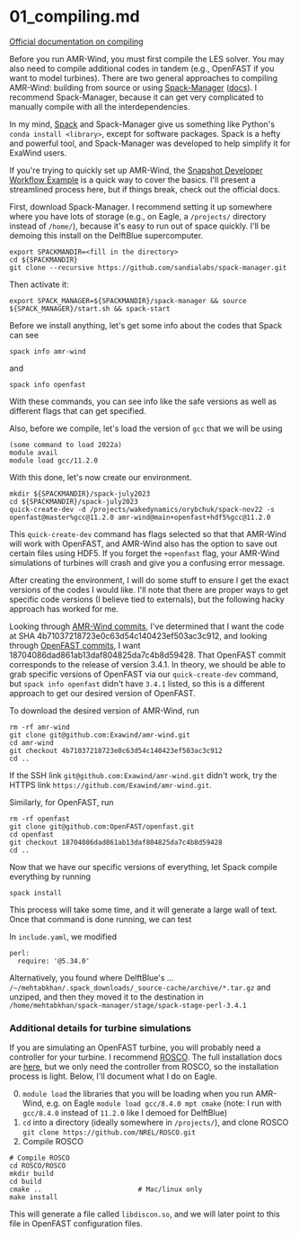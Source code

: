 # 01_compiling.md
[Official documentation on compiling](https://exawind.github.io/amr-wind/user/build.html)

Before you run AMR-Wind, you must first compile the LES solver. You may also need to compile additional codes in tandem (e.g., OpenFAST if you want to model turbines). There are two general approaches to compiling AMR-Wind: building from source or using [Spack-Manager](https://github.com/psakievich/spack-manager) ([docs](https://sandialabs.github.io/spack-manager/index.html)). I recommend Spack-Manager, because it can get very complicated to manually compile with all the interdependencies.

In my mind, [Spack](https://github.com/spack/spack) and Spack-Manager give us something like Python's `conda install <library>`, except for software packages. Spack is a hefty and powerful tool, and Spack-Manager was developed to help simplify it for ExaWind users.

If you're trying to quickly set up AMR-Wind, the [Snapshot Developer Workflow Example](https://sandialabs.github.io/spack-manager/user_profiles/developers/snapshot_workflow.html) is a quick way to cover the basics. I'll present a streamlined process here, but if things break, check out the official docs.

First, download Spack-Manager. I recommend setting it up somewhere where you have lots of storage (e.g., on Eagle, a `/projects/` directory instead of `/home/`), because it's easy to run out of space quickly. I'll be demoing this install on the DelftBlue supercomputer.

```
export SPACKMANDIR=<fill in the directory>
cd ${SPACKMANDIR}
git clone --recursive https://github.com/sandialabs/spack-manager.git
```

Then activate it:
```
export SPACK_MANAGER=${SPACKMANDIR}/spack-manager && source ${SPACK_MANAGER}/start.sh && spack-start
```

Before we install anything, let's get some info about the codes that Spack can see
```
spack info amr-wind
```
and
```
spack info openfast
```
With these commands, you can see info like the safe versions as well as different flags that can get specified.

Also, before we compile, let's load the version of `gcc` that we will be using
```
(some command to load 2022a)
module avail
module load gcc/11.2.0
```

With this done, let's now create our environment.
```
mkdir ${SPACKMANDIR}/spack-july2023
cd ${SPACKMANDIR}/spack-july2023
quick-create-dev -d /projects/wakedynamics/orybchuk/spack-nov22 -s openfast@master%gcc@11.2.0 amr-wind@main+openfast+hdf5%gcc@11.2.0
```
This `quick-create-dev` command has flags selected so that that AMR-Wind will work with OpenFAST, and AMR-Wind also has the option to save out certain files using HDF5. If you forget the `+openfast` flag, your AMR-Wind simulations of turbines will crash and give you a confusing error message.

After creating the environment, I will do some stuff to ensure I get the exact versions of the codes I would like. I'll note that there are proper ways to get specific code versions (I believe tied to externals), but the following hacky approach has worked for me.

Looking through [AMR-Wind commits](https://github.com/Exawind/amr-wind/commits/main), I've determined that I want the code at SHA 4b71037218723e0c63d54c140423ef503ac3c912, and looking through [OpenFAST commits](https://github.com/OpenFAST/openfast/commits/main), I want 18704086dad861ab13daf804825da7c4b8d59428. That OpenFAST commit corresponds to the release of version 3.4.1. In theory, we should be able to grab specific versions of OpenFAST via our `quick-create-dev` command, but `spack info openfast` didn't have `3.4.1` listed, so this is a different approach to get our desired version of OpenFAST.

To download the desired version of AMR-Wind, run
```
rm -rf amr-wind
git clone git@github.com:Exawind/amr-wind.git
cd amr-wind
git checkout 4b71037218723e0c63d54c140423ef503ac3c912
cd ..
```
If the SSH link `git@github.com:Exawind/amr-wind.git` didn't work, try the HTTPS link `https://github.com/Exawind/amr-wind.git`.

Similarly, for OpenFAST, run
```
rm -rf openfast
git clone git@github.com:OpenFAST/openfast.git
cd openfast
git checkout 18704086dad861ab13daf804825da7c4b8d59428
cd ..
```

Now that we have our specific versions of everything, let Spack compile everything by running
```
spack install
```
This process will take some time, and it will generate a large wall of text. Once that command is done running, we can test 


In `include.yaml`, we modified 
```
perl:
  require: '@5.34.0'
```

Alternatively, you found where DelftBlue's … `/~/mehtabkhan/.spack_downloads/_source-cache/archive/*.tar.gz` and unziped, and then they moved it to the destination in `/home/mehtabkhan/spack-manager/stage/spack-stage-perl-3.4.1`

### Additional details for turbine simulations
If you are simulating an OpenFAST turbine, you will probably need a controller for your turbine. I recommend [ROSCO](https://github.com/NREL/ROSCO). The full installation docs are [here](https://rosco.readthedocs.io/en/latest/source/install.html#full-rosco-installation), but we only need the controller from ROSCO, so the installation process is light. Below, I'll document what I do on Eagle.

0. `module load` the libraries that you will be loading when you run AMR-Wind, e.g. on Eagle `module load gcc/8.4.0 mpt cmake` (note: I run with `gcc/8.4.0` instead of `11.2.0` like I demoed for DelftBlue)
1. `cd` into a directory (ideally somewhere in `/projects/`), and clone ROSCO `git clone https://github.com/NREL/ROSCO.git`
2. Compile ROSCO
```
# Compile ROSCO
cd ROSCO/ROSCO
mkdir build
cd build
cmake ..                        # Mac/linux only
make install
```

This will generate a file called `libdiscon.so`, and we will later point to this file in OpenFAST configuration files.

